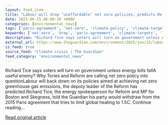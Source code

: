 ```yaml
---
layout: feed_item
title: "Labour will drop ‘unaffordable’ net zero policies, predicts Reform’s deputy leader"
date: 2025-06-15 06:00:10 +0000
categories: [environmental_news]
tags: ['paris-agreement', 'net-zero', 'climate-policy', 'climate-targets']
keywords: ['net-zero', 'drop', 'paris-agreement', 'climate-targets', 'labour', 'will', 'climate-policy']
description: "Richard Tice says voters will turn on government unless energy bills fallA useful enemy"
external_url: https://www.theguardian.com/environment/2025/jun/15/labour-will-drop-unaffordable-net-zero-policies-predicts-reforms-deputy-leader
is_feed: true
source_feed: "Climate crisis | The Guardian"
feed_category: "environmental_news"
---
```


Richard Tice says voters will turn on government unless energy bills fallA useful enemy? Why Tories and Reform are calling net zero policy into questionLabour will back down on its policies aimed at achieving net zero greenhouse gas emissions, the deputy leader of the Reform has predicted.Richard Tice, the energy spokesperson for Reform and MP for Boston and Skegness, told the Guardian his party would withdraw from the 2015 Paris agreement that tries to limit global heating to 1.5C. Continue reading...

[Read original article](https://www.theguardian.com/environment/2025/jun/15/labour-will-drop-unaffordable-net-zero-policies-predicts-reforms-deputy-leader)

